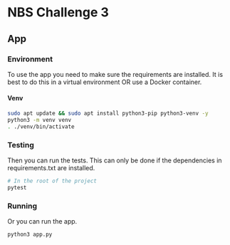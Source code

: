 # NBS Challenge 3

## App

### Environment

To use the app you need to make sure the requirements are installed.
It is best to do this in a virtual environment OR use a Docker container.

#### Venv

```bash
sudo apt update && sudo apt install python3-pip python3-venv -y
python3 -m venv venv
. ./venv/bin/activate
```

### Testing

Then you can run the tests. This can only be done if the dependencies in requirements.txt are installed.

```bash
# In the root of the project
pytest
```

### Running

Or you can run the app.

```
python3 app.py
```
